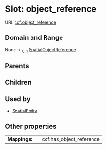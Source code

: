 
# Slot: object_reference




URI: [ccf:object_reference](http://purl.org/ccf/object_reference)


## Domain and Range

None &#8594;  <sub>0..1</sub> [SpatialObjectReference](SpatialObjectReference.md)

## Parents


## Children


## Used by

 * [SpatialEntity](SpatialEntity.md)

## Other properties

|  |  |  |
| --- | --- | --- |
| **Mappings:** | | ccf:has_object_reference |

